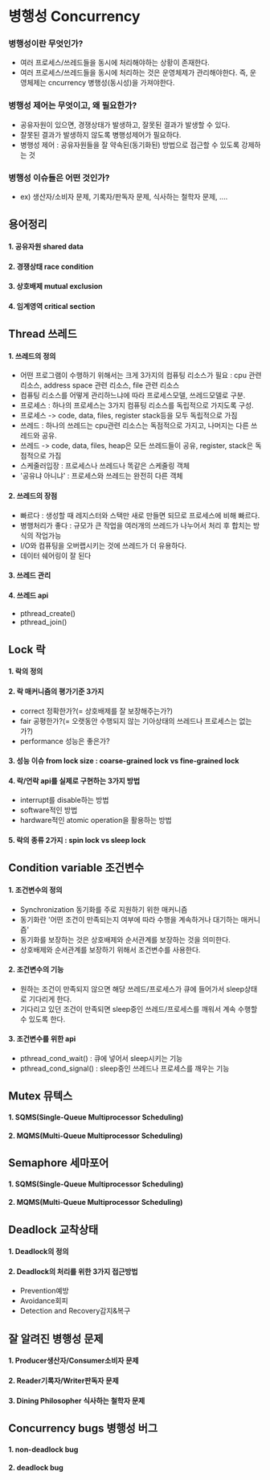 # 병행성 Concurrency
### 병행성이란 무엇인가?
- 여러 프로세스/쓰레드들을 동시에 처리해야하는 상황이 존재한다.
- 여러 프로세스/쓰레드들을 동시에 처리하는 것은 운영체제가 관리해야한다. 즉, 운영체제는 cncurrency 병행성(동시성)을 가져야한다.

### 병행성 제어는 무엇이고, 왜 필요한가?
- 공유자원이 있으면, 경쟁상태가 발생하고, 잘못된 결과가 발생할 수 있다.
- 잘못된 결과가 발생하지 않도록 병행성제어가 필요하다.
- 병행성 제어 : 공유자원들을 잘 약속된(동기화된) 방법으로 접근할 수 있도록 강제하는 것

### 병행성 이슈들은 어떤 것인가?
- ex) 생산자/소비자 문제, 기록자/판독자 문제, 식사하는 철학자 문제, ....

## 용어정리
  #### 1. 공유자원 shared data
  #### 2. 경쟁상태 race condition
  #### 3. 상호배제 mutual exclusion
  #### 4. 임계영역 critical section



## Thread 쓰레드
  #### 1. 쓰레드의 정의
  - 어떤 프로그램이 수행하기 위해서는 크게 3가지의 컴퓨팅 리소스가 필요
  : cpu 관련 리소스, address space 관련 리소스, file 관련 리소스
  - 컴퓨팅 리소스를 어떻게 관리하느냐에 따라 프로세스모델, 쓰레드모델로 구분.
  - 프로세스 : 하나의 프로세스는 3가지 컴퓨팅 리소스를 독립적으로 가지도록 구성.
  - 프로세스 -> code, data, files, register stack등을 모두 독립적으로 가짐
  - 쓰레드 : 하나의 쓰레드는 cpu관련 리소스는 독점적으로 가지고, 나머지는 다른 쓰레드와 공유.
  - 쓰레드 -> code, data, files, heap은 모든 쓰레드들이 공유, register, stack은 독점적으로 가짐
  - 스케줄러입장 : 프로세스나 쓰레드나 똑같은 스케줄링 객체
  - '공유냐 아니냐' : 프로세스와 쓰레드는 완전히 다른 객체
   
  #### 2. 쓰레드의 장점
  - 빠르다 : 생성할 때 레지스터와 스택만 새로 만들면 되므로 프로세스에 비해 빠르다.
  - 병행처리가 좋다 : 규모가 큰 작업을 여러개의 쓰레드가 나누어서 처리 후 합치는 방식의 작업가능
  - I/O와 컴퓨팅을 오버랩시키는 것에 쓰레드가 더 유용하다.
  - 데이터 쉐어링이 잘 된다
  
  #### 3. 쓰레드 관리
  #### 4. 쓰레드 api
  - pthread_create()
  - pthread_join()

## Lock 락
  #### 1. 락의 정의
  #### 2. 락 매커니즘의 평가기준 3가지
  - correct 정확한가?(= 상호배제를 잘 보장해주는가?)
  - fair 공평한가?(= 오랫동안 수행되지 않는 기아상태의 쓰레드나 프로세스는 없는가?)
  - performance 성능은 좋은가?
  #### 3. 성능 이슈 from lock size : coarse-grained lock vs fine-grained lock
  #### 4. 락/언락 api를 실제로 구현하는 3가지 방법
  - interrupt를 disable하는 방법
  - software적인 방법
  - hardware적인 atomic operation을 활용하는 방법
  #### 5. 락의 종류 2가지 : spin lock vs sleep lock
  

## Condition variable 조건변수
  #### 1. 조건변수의 정의
  - Synchronization 동기화를 주로 지원하기 위한 매커니즘
  - 동기화란 '어떤 조건이 만족되는지 여부에 따라 수행을 계속하거나 대기하는 매커니즘'
  - 동기화를 보장하는 것은 상호배제와 순서관계를 보장하는 것을 의미한다.
  - 상호배제와 순서관계를 보장하기 위해서 조건변수를 사용한다.


  #### 2. 조건변수의 기능
  - 원하는 조건이 만족되지 않으면 해당 쓰레드/프로세스가 큐에 들어가서 sleep상태로 기다리게 한다. 
  - 기다리고 있던 조건이 만족되면 sleep중인 쓰레드/프로세스를 깨워서 계속 수행할 수 있도록 한다.
  
  #### 3. 조건변수를 위한 api
  - pthread_cond_wait() : 큐에 넣어서 sleep시키는 기능
  - pthread_cond_signal() : sleep중인 쓰레드나 프로세스를 깨우는 기능
  
  
## Mutex 뮤텍스
  #### 1. SQMS(Single-Queue Multiprocessor Scheduling)
  #### 2. MQMS(Multi-Queue Multiprocessor Scheduling)
  

## Semaphore 세마포어
  #### 1. SQMS(Single-Queue Multiprocessor Scheduling)
  #### 2. MQMS(Multi-Queue Multiprocessor Scheduling)
  
## Deadlock 교착상태
  #### 1. Deadlock의 정의
  #### 2. Deadlock의 처리를 위한 3가지 접근방법 
  - Prevention예방
  - Avoidance회피
  - Detection and Recovery감지&복구
  
## 잘 알려진 병행성 문제
  #### 1. Producer생산자/Consumer소비자 문제
  #### 2. Reader기록자/Writer판독자 문제
  #### 3. Dining Philosopher 식사하는 철학자 문제
  
## Concurrency bugs 병행성 버그
  #### 1. non-deadlock bug
  #### 2. deadlock bug
  
